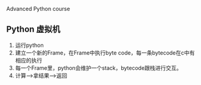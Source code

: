 Advanced Python course 

## Python 虚拟机
1. 运行python
2. 建立一个新的Frame，在Frame中执行byte code，每一条bytecode在c中有相应的执行
3. 每一个Frame里，python会维护一个stack，bytecode跟栈进行交互。
4. 计算-->拿结果-->返回